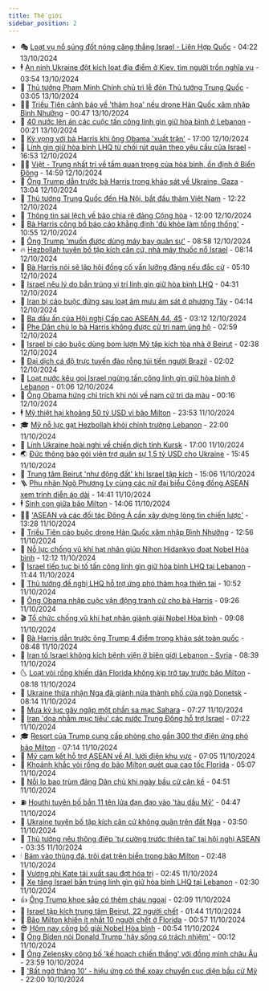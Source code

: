 ```yaml
---
title: Thế giới
sidebar_position: 2
---
```


<!-- vnexpress-the-gioi:START -->
- 🎭 [Loạt vụ nổ súng đốt nóng căng thẳng Israel - Liên Hợp Quốc](https://vnexpress.net/loat-vu-no-sung-dot-nong-cang-thang-israel-lien-hop-quoc-4803202.html) - 04:22 13/10/2024
- 🕴 [An ninh Ukraine đột kích loạt địa điểm ở Kiev, tìm người trốn nghĩa vụ](https://vnexpress.net/an-ninh-ukraine-dot-kich-loat-dia-diem-o-kiev-tim-nguoi-tron-nghia-vu-4803540.html) - 03:54 13/10/2024
- 🤭 [Thủ tướng Phạm Minh Chính chủ trì lễ đón Thủ tướng Trung Quốc](https://vnexpress.net/thu-tuong-pham-minh-chinh-chu-tri-le-don-thu-tuong-trung-quoc-4803414.html) - 03:05 13/10/2024
- 🧑‍💻 [Triều Tiên cảnh báo về &#39;thảm họa&#39; nếu drone Hàn Quốc xâm nhập Bình Nhưỡng](https://vnexpress.net/trieu-tien-canh-bao-ve-tham-hoa-neu-drone-han-quoc-xam-nhap-binh-nhuong-4803502.html) - 00:47 13/10/2024
- 🦏 [40 nước lên án các cuộc tấn công lính gìn giữ hòa bình ở Lebanon](https://vnexpress.net/40-nuoc-len-an-cac-cuoc-tan-cong-linh-gin-giu-hoa-binh-o-lebanon-4803503.html) - 00:21 13/10/2024
- 🦒 [Kỳ vọng với bà Harris khi ông Obama &#39;xuất trận&#39;](https://vnexpress.net/ky-vong-voi-ba-harris-khi-ong-obama-xuat-tran-4803231.html) - 17:00 12/10/2024
- 🌈 [Lính gìn giữ hòa bình LHQ từ chối rút quân theo yêu cầu của Israel](https://vnexpress.net/linh-gin-giu-hoa-binh-lhq-tu-choi-rut-quan-theo-yeu-cau-cua-israel-4803419.html) - 16:53 12/10/2024
- 🧑‍🏫 [Việt - Trung nhất trí về tầm quan trọng của hòa bình, ổn định ở Biển Đông](https://vnexpress.net/viet-trung-nhat-tri-ve-tam-quan-trong-cua-hoa-binh-on-dinh-o-bien-dong-4803398.html) - 14:59 12/10/2024
- 🐲 [Ông Trump dẫn trước bà Harris trong khảo sát về Ukraine, Gaza](https://vnexpress.net/ong-trump-dan-truoc-ba-harris-trong-khao-sat-ve-ukraine-gaza-4803365.html) - 13:04 12/10/2024
- 🦒 [Thủ tướng Trung Quốc đến Hà Nội, bắt đầu thăm Việt Nam](https://vnexpress.net/thu-tuong-trung-quoc-den-ha-noi-bat-dau-tham-viet-nam-4803322.html) - 12:22 12/10/2024
- 🐻 [Thông tin sai lệch về bão chia rẽ đảng Cộng hòa](https://vnexpress.net/thong-tin-sai-lech-ve-bao-chia-re-dang-cong-hoa-4802783.html) - 12:00 12/10/2024
- 🚀 [Bà Harris công bố báo cáo khẳng định &#39;đủ khỏe làm tổng thống&#39;](https://vnexpress.net/ba-harris-cong-bo-bao-cao-khang-dinh-du-khoe-lam-tong-thong-4803348.html) - 10:55 12/10/2024
- 🥰 [Ông Trump &#39;muốn được dùng máy bay quân sự&#39;](https://vnexpress.net/ong-trump-muon-duoc-dung-may-bay-quan-su-4803283.html) - 08:58 12/10/2024
- 🔥 [Hezbollah tuyên bố tập kích căn cứ, nhà máy thuốc nổ Israel](https://vnexpress.net/hezbollah-tuyen-bo-tap-kich-can-cu-nha-may-thuoc-no-israel-4803325.html) - 08:14 12/10/2024
- 🥳 [Bà Harris nói sẽ lập hội đồng cố vấn lưỡng đảng nếu đắc cử](https://vnexpress.net/ba-harris-noi-se-lap-hoi-dong-co-van-luong-dang-neu-dac-cu-4803276.html) - 05:10 12/10/2024
- 💼 [Israel nêu lý do bắn trúng vị trí lính gìn giữ hòa bình LHQ](https://vnexpress.net/israel-neu-ly-do-ban-trung-vi-tri-linh-gin-giu-hoa-binh-lhq-4803217.html) - 04:31 12/10/2024
- 🤡 [Iran bị cáo buộc đứng sau loạt âm mưu ám sát ở phương Tây](https://vnexpress.net/iran-bi-cao-buoc-dung-sau-loat-am-muu-am-sat-o-phuong-tay-4801394.html) - 04:14 12/10/2024
- 🌁 [Ba dấu ấn của Hội nghị Cấp cao ASEAN 44, 45](https://vnexpress.net/ba-dau-an-cua-hoi-nghi-cap-cao-asean-44-45-4803222.html) - 03:12 12/10/2024
- 🤩 [Phe Dân chủ lo bà Harris không được cử tri nam ủng hộ](https://vnexpress.net/phe-dan-chu-lo-ba-harris-khong-duoc-cu-tri-nam-ung-ho-4803185.html) - 02:59 12/10/2024
- 🎉 [Israel bị cáo buộc dùng bom lượn Mỹ tập kích tòa nhà ở Beirut](https://vnexpress.net/israel-bi-cao-buoc-dung-bom-luon-my-tap-kich-toa-nha-o-beirut-4803188.html) - 02:38 12/10/2024
- 🎉 [Đại dịch cá độ trực tuyến đào rỗng túi tiền người Brazil](https://vnexpress.net/dai-dich-ca-do-truc-tuyen-dao-rong-tui-tien-nguoi-brazil-4802569.html) - 02:02 12/10/2024
- 🌁 [Loạt nước kêu gọi Israel ngừng tấn công lính gìn giữ hòa bình ở Lebanon](https://vnexpress.net/loat-nuoc-keu-goi-israel-ngung-tan-cong-linh-gin-giu-hoa-binh-o-lebanon-4803169.html) - 01:06 12/10/2024
- 🌊 [Ông Obama hứng chỉ trích khi nói về nam cử tri da màu](https://vnexpress.net/ong-obama-hung-chi-trich-khi-noi-ve-nam-cu-tri-da-mau-4803165.html) - 00:16 12/10/2024
- 🕴 [Mỹ thiệt hại khoảng 50 tỷ USD vì bão Milton](https://vnexpress.net/my-thiet-hai-khoang-50-ty-usd-vi-bao-milton-4803166.html) - 23:53 11/10/2024
- 🎓 [Mỹ nỗ lực gạt Hezbollah khỏi chính trường Lebanon](https://vnexpress.net/my-no-luc-gat-hezbollah-khoi-chinh-truong-lebanon-4802736.html) - 22:00 11/10/2024
- 🦩 [Lính Ukraine hoài nghi về chiến dịch tỉnh Kursk](https://vnexpress.net/linh-ukraine-hoai-nghi-ve-chien-dich-tinh-kursk-4802545.html) - 17:00 11/10/2024
- 🌏 [Đức thông báo gói viện trợ quân sự 1,5 tỷ USD cho Ukraine](https://vnexpress.net/duc-thong-bao-goi-vien-tro-quan-su-1-5-ty-usd-cho-ukraine-4803137.html) - 15:45 11/10/2024
- 🌋 [Trung tâm Beirut &#39;như động đất&#39; khi Israel tập kích](https://vnexpress.net/trung-tam-beirut-nhu-dong-dat-khi-israel-tap-kich-4802841.html) - 15:06 11/10/2024
- 🪜 [Phu nhân Ngô Phương Ly cùng các nữ đại biểu Cộng đồng ASEAN xem trình diễn áo dài](https://vnexpress.net/phu-nhan-ngo-phuong-ly-cung-cac-nu-dai-bieu-cong-dong-asean-xem-trinh-dien-ao-dai-4803134.html) - 14:41 11/10/2024
- 🕴 [Sinh con giữa bão Milton](https://vnexpress.net/sinh-con-giua-bao-milton-4803065.html) - 14:06 11/10/2024
- 🧑‍🏫 [&#39;ASEAN và các đối tác Đông Á cần xây dựng lòng tin chiến lược&#39;](https://vnexpress.net/asean-va-cac-doi-tac-dong-a-can-xay-dung-long-tin-chien-luoc-4803117.html) - 13:28 11/10/2024
- 🌮 [Triều Tiên cáo buộc drone Hàn Quốc xâm nhập Bình Nhưỡng](https://vnexpress.net/trieu-tien-cao-buoc-drone-han-quoc-xam-nhap-binh-nhuong-4803128.html) - 12:56 11/10/2024
- 🚦 [Nỗ lực chống vũ khí hạt nhân giúp Nihon Hidankyo đoạt Nobel Hòa bình](https://vnexpress.net/no-luc-chong-vu-khi-hat-nhan-giup-nihon-hidankyo-doat-nobel-hoa-binh-4803055.html) - 12:12 11/10/2024
- 💫 [Israel tiếp tục bị tố tấn công lính gìn giữ hòa bình LHQ tại Lebanon](https://vnexpress.net/israel-tiep-tuc-bi-to-tan-cong-linh-gin-giu-hoa-binh-lhq-tai-lebanon-4803100.html) - 11:44 11/10/2024
- 🤡 [Thủ tướng đề nghị LHQ hỗ trợ ứng phó thảm họa thiên tai](https://vnexpress.net/thu-tuong-de-nghi-lhq-ho-tro-ung-pho-tham-hoa-thien-tai-4803050.html) - 10:52 11/10/2024
- 🦣 [Ông Obama nhập cuộc vận động tranh cử cho bà Harris](https://vnexpress.net/ong-obama-nhap-cuoc-van-dong-tranh-cu-cho-ba-harris-4802980.html) - 09:26 11/10/2024
- 🎬 [Tổ chức chống vũ khí hạt nhân giành giải Nobel Hòa bình](https://vnexpress.net/to-chuc-chong-vu-khi-hat-nhan-gianh-giai-nobel-hoa-binh-4803053.html) - 09:08 11/10/2024
- 🎉 [Bà Harris dẫn trước ông Trump 4 điểm trong khảo sát toàn quốc](https://vnexpress.net/ba-harris-dan-truoc-ong-trump-4-diem-trong-khao-sat-toan-quoc-4802868.html) - 08:48 11/10/2024
- 🎡 [Iran tố Israel không kích bệnh viện ở biên giới Lebanon - Syria](https://vnexpress.net/iran-to-israel-khong-kich-benh-vien-o-bien-gioi-lebanon-syria-4803007.html) - 08:39 11/10/2024
- 🌜 [Loạt vòi rồng khiến dân Florida không kịp trở tay trước bão Milton](https://vnexpress.net/loat-voi-rong-khien-dan-florida-khong-kip-tro-tay-truoc-bao-milton-4802773.html) - 08:18 11/10/2024
- 🎡 [Ukraine thừa nhận Nga đã giành nửa thành phố cửa ngõ Donetsk](https://vnexpress.net/ukraine-thua-nhan-nga-da-gianh-nua-thanh-pho-cua-ngo-donetsk-4802988.html) - 08:14 11/10/2024
- 🤗 [Mưa kỷ lục gây ngập một phần sa mạc Sahara](https://vnexpress.net/mua-ky-luc-gay-ngap-mot-phan-sa-mac-sahara-4802888.html) - 07:27 11/10/2024
- 🦩 [Iran &#39;dọa nhắm mục tiêu&#39; các nước Trung Đông hỗ trợ Israel](https://vnexpress.net/iran-doa-nham-muc-tieu-cac-nuoc-trung-dong-ho-tro-israel-4802881.html) - 07:22 11/10/2024
- 🎓 [Resort của Trump cung cấp phòng cho gần 300 thợ điện ứng phó bão Milton](https://vnexpress.net/resort-cua-trump-cung-cap-phong-cho-gan-300-tho-dien-ung-pho-bao-milton-4802877.html) - 07:14 11/10/2024
- 🌁 [Mỹ cam kết hỗ trợ ASEAN về AI, lưới điện khu vực](https://vnexpress.net/my-cam-ket-ho-tro-asean-ve-ai-luoi-dien-khu-vuc-4802918.html) - 07:05 11/10/2024
- 🤩 [Khoảnh khắc vòi rồng do bão Milton quét qua cao tốc Florida](https://vnexpress.net/khoanh-khac-voi-rong-do-bao-milton-quet-qua-cao-toc-florida-4802829.html) - 05:07 11/10/2024
- 👹 [Nỗi lo bao trùm đảng Dân chủ khi ngày bầu cử cận kề](https://vnexpress.net/noi-lo-bao-trum-dang-dan-chu-khi-ngay-bau-cu-can-ke-4802510.html) - 04:51 11/10/2024
- ⛽️ [Houthi tuyên bố bắn 11 tên lửa đạn đạo vào &#39;tàu dầu Mỹ&#39;](https://vnexpress.net/houthi-tuyen-bo-ban-11-ten-lua-dan-dao-vao-tau-dau-my-4802848.html) - 04:47 11/10/2024
- 🚀 [Ukraine tuyên bố tập kích căn cứ không quân trên đất Nga](https://vnexpress.net/ukraine-tuyen-bo-tap-kich-can-cu-khong-quan-tren-dat-nga-4802743.html) - 03:50 11/10/2024
- 🎡 [Thủ tướng nêu thông điệp &#39;tự cường trước thiên tai&#39; tại hội nghị ASEAN](https://vnexpress.net/thu-tuong-neu-thong-diep-tu-cuong-truoc-thien-tai-tai-hoi-nghi-asean-4802774.html) - 03:35 11/10/2024
- 🕯 [Bám vào thùng đá, trôi dạt trên biển trong bão Milton](https://vnexpress.net/bam-vao-thung-da-troi-dat-tren-bien-trong-bao-milton-4802754.html) - 02:48 11/10/2024
- 🐻 [Vương phi Kate tái xuất sau đợt hóa trị](https://vnexpress.net/vuong-phi-kate-tai-xuat-sau-dot-hoa-tri-4802765.html) - 02:45 11/10/2024
- 🚦 [Xe tăng Israel bắn trúng lính gìn giữ hòa bình LHQ tại Lebanon](https://vnexpress.net/xe-tang-israel-ban-trung-linh-gin-giu-hoa-binh-lhq-tai-lebanon-4802751.html) - 02:30 11/10/2024
- 👍 [Ông Trump khoe sắp có thêm cháu ngoại](https://vnexpress.net/ong-trump-khoe-sap-co-them-chau-ngoai-4802738.html) - 02:09 11/10/2024
- 🚀 [Israel tập kích trung tâm Beirut, 22 người chết](https://vnexpress.net/israel-tap-kich-trung-tam-beirut-22-nguoi-chet-4802725.html) - 01:44 11/10/2024
- 🌮 [Bão Milton khiến ít nhất 10 người chết ở Florida](https://vnexpress.net/bao-milton-khien-it-nhat-10-nguoi-chet-o-florida-4802724.html) - 00:57 11/10/2024
- 😎 [Hôm nay công bố giải Nobel Hòa bình](https://vnexpress.net/hom-nay-cong-bo-giai-nobel-hoa-binh-4802685.html) - 00:54 11/10/2024
- 🐲 [Ông Biden nói Donald Trump &#39;hãy sống có trách nhiệm&#39;](https://vnexpress.net/ong-biden-noi-donald-trump-hay-song-co-trach-nhiem-4802717.html) - 00:12 11/10/2024
- 💫 [Ông Zelensky công bố &#39;kế hoạch chiến thắng&#39; với đồng minh châu Âu](https://vnexpress.net/ong-zelensky-cong-bo-ke-hoach-chien-thang-voi-dong-minh-chau-au-4802716.html) - 23:59 10/10/2024
- 👀 [&#39;Bất ngờ tháng 10&#39; - hiệu ứng có thể xoay chuyển cục diện bầu cử Mỹ](https://vnexpress.net/bat-ngo-thang-10-hieu-ung-co-the-xoay-chuyen-cuc-dien-bau-cu-my-4801890.html) - 22:00 10/10/2024<!-- vnexpress-the-gioi:END -->